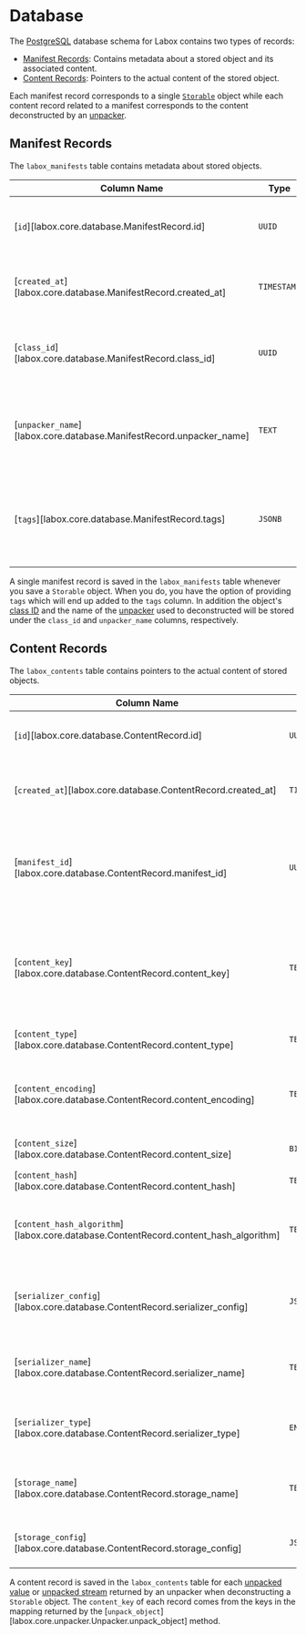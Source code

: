 # Database

The [PostgreSQL](https://www.postgresql.org/) database schema for Labox contains two
types of records:

- [Manifest Records](#manifest-records): Contains metadata about a stored object and
    its associated content.
- [Content Records](#content-records): Pointers to the actual content of the stored
    object.

Each manifest record corresponds to a single [`Storable`](./storables.md) object while
each content record related to a manifest corresponds to the content deconstructed by an
[unpacker](./unpackers.md).

## Manifest Records

The `labox_manifests` table contains metadata about stored objects.

| Column Name                                                         | Type        | Description                                                       |
| ------------------------------------------------------------------- | ----------- | ----------------------------------------------------------------- |
| [`id`][labox.core.database.ManifestRecord.id]                       | `UUID`      | Unique identifier for the manifest record.                        |
| [`created_at`][labox.core.database.ManifestRecord.created_at]       | `TIMESTAMP` | Timestamp when the manifest was created.                          |
| [`class_id`][labox.core.database.ManifestRecord.class_id]           | `UUID`      | Unique identifier for the class of the stored object.             |
| [`unpacker_name`][labox.core.database.ManifestRecord.unpacker_name] | `TEXT`      | Name of the unpacker used to deconstruct the stored object.       |
| [`tags`][labox.core.database.ManifestRecord.tags]                   | `JSONB`     | Tags associated with the stored object, stored as a JSONB object. |

A single manifest record is saved in the `labox_manifests` table whenever you save a
`Storable` object. When you do, you have the option of providing `tags` which will end
up added to the `tags` column. In addition the object's
[class ID](./storables.md#class-ids) and the name of the [unpacker](./unpackers.md) used
to deconstructed will be stored under the `class_id` and `unpacker_name` columns,
respectively.

## Content Records

The `labox_contents` table contains pointers to the actual content of stored objects.

| Column Name                                                                          | Type        | Description                                                                                                                           |
| ------------------------------------------------------------------------------------ | ----------- | ------------------------------------------------------------------------------------------------------------------------------------- |
| [`id`][labox.core.database.ContentRecord.id]                                         | `UUID`      | Unique identifier for the content record.                                                                                             |
| [`created_at`][labox.core.database.ContentRecord.created_at]                         | `TIMESTAMP` | Timestamp when the content record was created.                                                                                        |
| [`manifest_id`][labox.core.database.ContentRecord.manifest_id]                       | `UUID`      | Unique identifier for the related manifest record representing the stored object.                                                     |
| [`content_key`][labox.core.database.ContentRecord.content_key]                       | `TEXT`      | Unique amongst all content records for a given manifest. Given by the unpacker of the content.                                        |
| [`content_type`][labox.core.database.ContentRecord.content_type]                     | `TEXT`      | The [MIME type](https://developer.mozilla.org/en-US/docs/Web/HTTP/Basics_of_HTTP/MIME_types) of the content.                          |
| [`content_encoding`][labox.core.database.ContentRecord.content_encoding]             | `TEXT`      | The encoding of the content, if applicable (e.g., `gzip`, `deflate`).                                                                 |
| [`content_size`][labox.core.database.ContentRecord.content_size]                     | `BIGINT`    | The size of the content in bytes.                                                                                                     |
| [`content_hash`][labox.core.database.ContentRecord.content_hash]                     | `TEXT`      | A hash of the content.                                                                                                                |
| [`content_hash_algorithm`][labox.core.database.ContentRecord.content_hash_algorithm] | `TEXT`      | The algorithm used to compute the content hash (e.g., `sha256`).                                                                      |
| [`serializer_config`][labox.core.database.ContentRecord.serializer_config]           | `JSONB`     | Configuration data for the serializer used to serialize the content.                                                                  |
| [`serializer_name`][labox.core.database.ContentRecord.serializer_name]               | `TEXT`      | The name of the serializer used to serialize the content.                                                                             |
| [`serializer_type`][labox.core.database.ContentRecord.serializer_type]               | `ENUM`      | Indicates whether the serializer is a [stream](./serializers.md#stream-serializers) or a [value](./serializers.md#basic-serializers). |
| [`storage_name`][labox.core.database.ContentRecord.storage_name]                     | `TEXT`      | The name of the storage where the content is stored.                                                                                  |
| [`storage_config`][labox.core.database.ContentRecord.storage_config]                 | `JSONB`     | Data used by the storage to locate the content                                                                                        |

A content record is saved in the `labox_contents` table for each
[unpacked value](./unpackers.md#unpacked-values) or
[unpacked stream](./unpackers.md#unpacked-streams) returned by an unpacker when
deconstructing a `Storable` object. The `content_key` of each record comes from the keys
in the mapping returned by the
[`unpack_object`][labox.core.unpacker.Unpacker.unpack_object] method.
